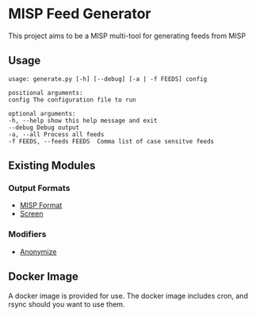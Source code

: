 # MISP Feed Generator

This project aims to be a MISP multi-tool for generating feeds from MISP

## Usage

```  
usage: generate.py [-h] [--debug] [-a | -f FEEDS] config  
  
positional arguments:  
config The configuration file to run  
  
optional arguments:  
-h, --help show this help message and exit  
--debug Debug output  
-a, --all Process all feeds  
-f FEEDS, --feeds FEEDS  Comma list of case sensitve feeds  
```

## Existing Modules

### Output Formats
* [MISP Format](https://github.com/coolacid/misp_feedgen/wiki/%5BFormats%5D-MISP)
* [Screen](https://github.com/coolacid/misp_feedgen/wiki/%5BFormats%5D-Screen)

### Modifiers
* [Anonymize](https://github.com/coolacid/misp_feedgen/wiki/%5BModifier%5D-Anonymize)

## Docker Image

A docker image is provided for use. The docker image includes cron, and rsync should you want to use them.
